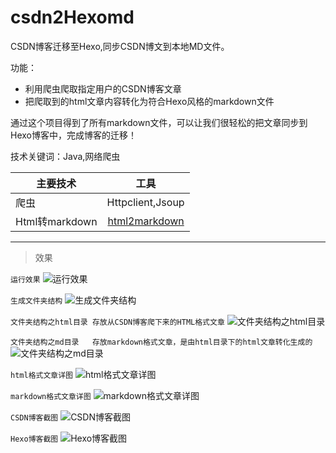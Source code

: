 # csdn2Hexomd
CSDN博客迁移至Hexo,同步CSDN博文到本地MD文件。

功能：
- 利用爬虫爬取指定用户的CSDN博客文章
- 把爬取到的html文章内容转化为符合Hexo风格的markdown文件

通过这个项目得到了所有markdown文件，可以让我们很轻松的把文章同步到Hexo博客中，完成博客的迁移！

技术关键词：Java,网络爬虫

| 主要技术        | 工具           |
| ------------- |:-------------:| 
| 爬虫     | Httpclient,Jsoup | 
| Html转markdown      | [html2markdown](https://github.com/pnikosis/jHTML2Md)     |  


***

>效果

`运行效果`
![运行效果](https://github.com/csccoder/csdn2Hexomd/raw/master/src/main/resources/img/run_out.png)

`生成文件夹结构`
![生成文件夹结构](https://github.com/csccoder/csdn2Hexomd/raw/master/src/main/resources/img/dir_0.png)

`文件夹结构之html目录 存放从CSDN博客爬下来的HTML格式文章`
![文件夹结构之html目录](https://github.com/csccoder/csdn2Hexomd/raw/master/src/main/resources/img/dir_html.png)

`文件夹结构之md目录   存放markdown格式文章，是由html目录下的html文章转化生成的`
![文件夹结构之md目录](https://github.com/csccoder/csdn2Hexomd/raw/master/src/main/resources/img/dir_html.png)

`html格式文章详图`
![html格式文章详图](https://github.com/csccoder/csdn2Hexomd/raw/master/src/main/resources/img/html_detail.png)

`markdown格式文章详图`
![markdown格式文章详图](https://github.com/csccoder/csdn2Hexomd/raw/master/src/main/resources/img/markdown_detail.png)

`CSDN博客截图`
![CSDN博客截图](https://github.com/csccoder/csdn2Hexomd/raw/master/src/main/resources/img/blog_csdn.png)

`Hexo博客截图`
![Hexo博客截图](https://github.com/csccoder/csdn2Hexomd/raw/master/src/main/resources/img/blog_hexo.png)